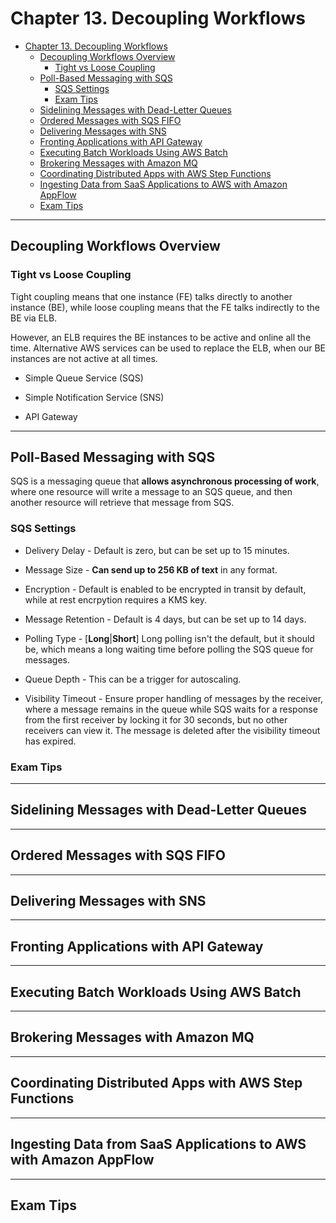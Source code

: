 # Chapter 13. Decoupling Workflows

<!-- TOC -->

- [Chapter 13. Decoupling Workflows](#chapter-13-decoupling-workflows)
  - [Decoupling Workflows Overview](#decoupling-workflows-overview)
    - [Tight vs Loose Coupling](#tight-vs-loose-coupling)
  - [Poll-Based Messaging with SQS](#poll-based-messaging-with-sqs)
    - [SQS Settings](#sqs-settings)
    - [Exam Tips](#exam-tips)
  - [Sidelining Messages with Dead-Letter Queues](#sidelining-messages-with-dead-letter-queues)
  - [Ordered Messages with SQS FIFO](#ordered-messages-with-sqs-fifo)
  - [Delivering Messages with SNS](#delivering-messages-with-sns)
  - [Fronting Applications with API Gateway](#fronting-applications-with-api-gateway)
  - [Executing Batch Workloads Using AWS Batch](#executing-batch-workloads-using-aws-batch)
  - [Brokering Messages with Amazon MQ](#brokering-messages-with-amazon-mq)
  - [Coordinating Distributed Apps with AWS Step Functions](#coordinating-distributed-apps-with-aws-step-functions)
  - [Ingesting Data from SaaS Applications to AWS with Amazon AppFlow](#ingesting-data-from-saas-applications-to-aws-with-amazon-appflow)
  - [Exam Tips](#exam-tips)

<!-- /TOC -->

---
## Decoupling Workflows Overview

### Tight vs Loose Coupling

Tight coupling means that one instance (FE) talks directly to another instance (BE), while loose coupling means that the FE talks indirectly to the BE via ELB.

However, an ELB requires the BE instances to be active and online all the time. Alternative AWS services can be used to replace the ELB, when our BE instances are not active at all times.

* Simple Queue Service (SQS)

* Simple Notification Service (SNS)

* API Gateway

---
## Poll-Based Messaging with SQS

SQS is a messaging queue that **allows asynchronous processing of work**, where one resource will write a message to an SQS queue, and then another resource will retrieve that message from SQS.

### SQS Settings

* Delivery Delay - Default is zero, but can be set up to 15 minutes.

* Message Size - **Can send up to 256 KB of text** in any format.

* Encryption - Default is enabled to be encrypted in transit by default, while at rest encrpytion requires a KMS key.

* Message Retention - Default is 4 days, but can be set up to 14 days.

* Polling Type - [**Long**|**Short**] Long polling isn't the default, but it should be, which means a long waiting time before polling the SQS queue for messages.

* Queue Depth - This can be a trigger for autoscaling.

* Visibility Timeout - Ensure proper handling of messages by the receiver, where a message remains in the queue while SQS waits for a response from the first receiver by locking it for 30 seconds, but no other receivers can view it. The message is deleted after the visibility timeout has expired.

### Exam Tips

---
## Sidelining Messages with Dead-Letter Queues

---
## Ordered Messages with SQS FIFO

---
## Delivering Messages with SNS

---
## Fronting Applications with API Gateway

---
## Executing Batch Workloads Using AWS Batch

---
## Brokering Messages with Amazon MQ

---
## Coordinating Distributed Apps with AWS Step Functions

---
## Ingesting Data from SaaS Applications to AWS with Amazon AppFlow

---
## Exam Tips
